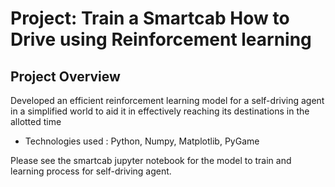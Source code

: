 # Project: Train a Smartcab How to Drive using Reinforcement learning

## Project Overview
Developed an efficient reinforcement learning model for a self-driving agent in a simplified world to aid it in effectively reaching its destinations in the allotted time
- Technologies used : Python, Numpy, Matplotlib, PyGame


Please see the smartcab jupyter notebook for the model to train and learning process for self-driving agent.
